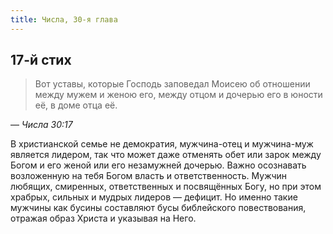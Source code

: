 ```yaml
---
title: Числа, 30-я глава
---
```


## 17-й стих

> Вот уставы, которые Господь заповедал Моисею об отношении между мужем и женою его, между отцом и дочерью его в юности её, в доме отца её.

— <cite>Числа&nbsp;30:17</cite>

В христианской семье не демократия, мужчина-отец и мужчина-муж является лидером, так что может даже отменять обет или зарок между Богом и его женой
или его незамужней дочерью. Важно осознавать возложенную на тебя Богом власть и ответственность. Мужчин любящих, смиренных, ответственных и
посвящённых Богу, но при этом храбрых, сильных и мудрых лидеров — дефицит. Но именно такие мужчины как бусины составляют бусы библейского
повествования, отражая образ Христа и указывая на Него.
